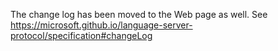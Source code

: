 The change log has been moved to the Web page as well. See https://microsoft.github.io/language-server-protocol/specification#changeLog
